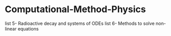 # Computational-Method-Physics
list 5- Radioactive decay and systems of ODEs
list 6- Methods to solve non-linear equations
